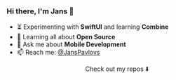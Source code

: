 ### Hi there, I'm Jans 👋

- ⏳ Experimenting with **SwiftUI** and learning **Combine**
- 🌱 Learning all about **Open Source**
- 💬 Ask me about **Mobile Development**
- 📫 Reach me: [@JansPavlovs](https://twitter.com/JansPavlovs)<br>

<p align="center">
Check out my repos ⬇️  
</p>

